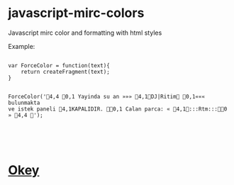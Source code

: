 # javascript-mirc-colors
Javascript mirc color and formatting with html styles

Example:
<div class="highlight">
<pre class="highlight">
<code>
var ForceColor = function(text){
	return createFragment(text);
}

ForceColor('4,4 0,1 Yayinda su an »»» 4,1DJ|Ritim 0,1««« bulunmakta ve istek paneli 4,1KAPALIDIR. 0,1 Calan parca: « 4,1:::Rtm:::0 » 4,4 ');
</code>
</pre>
</div>
<br>






























<h1><a href="https://www.okeyy.net/okey" title="okey" rel="me dofollow">Okey</a></h1>
